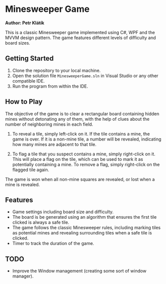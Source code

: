 # Minesweeper Game

**Author: Petr Klátík**

This is a classic Minesweeper game implemented using C#, WPF and the MVVM design pattern. The game features different levels of difficulty and board sizes.

## Getting Started

1. Clone the repository to your local machine.
2. Open the solution file `MinesweeperGame.sln` in Visual Studio or any other compatible IDE.
3. Run the program from within the IDE.

## How to Play

The objective of the game is to clear a rectangular board containing hidden mines without detonating any of them, with the help of clues about the number of neighboring mines in each field.

1. To reveal a tile, simply left-click on it. If the tile contains a mine, the game is over. If it is a non-mine tile, a number will be revealed, indicating how many mines are adjacent to that tile.

2. To flag a tile that you suspect contains a mine, simply right-click on it. This will place a flag on the tile, which can be used to mark it as potentially containing a mine. To remove a flag, simply right-click on the flagged tile again.

The game is won when all non-mine squares are revealed, or lost when a mine is revealed.

## Features

- Game settings including board size and difficulty.
- The board is be generated using an algorithm that ensures the first tile clicked is always a safe tile.
- The game follows the classic Minesweeper rules, including marking tiles as potential mines and revealing surrounding tiles when a safe tile is clicked.
- Timer to track the duration of the game.

## TODO
- Improve the Window management (creating some sort of window manager).
